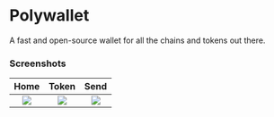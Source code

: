 # Polywallet

A fast and open-source wallet for all the chains and tokens out there.

### Screenshots

Home             |  Token           | Send
:-------------------------:|:-------------------------:|:-------------------------:
![](https://user-images.githubusercontent.com/29191131/159638411-2cdf573c-e069-4c41-83ee-85f98c57f9d5.png) | ![](https://user-images.githubusercontent.com/29191131/159638502-6675a123-b12a-45df-b652-ee1abd3f4a31.png) | ![](https://user-images.githubusercontent.com/29191131/159638508-aed00cec-91a1-4414-9549-dc5602aabf08.png)
